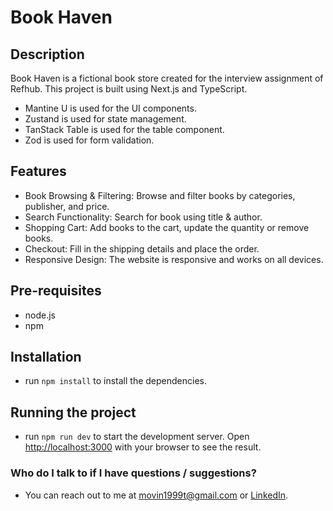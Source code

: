 # Book Haven

## Description
Book Haven is a fictional book store created for the interview assignment of Refhub. This project is built using Next.js and TypeScript.
- Mantine U is used for the UI components.
- Zustand is used for state management.
- TanStack Table is used for the table component.
- Zod is used for form validation.

## Features
- Book Browsing & Filtering: Browse and filter books by categories, publisher, and price.
- Search Functionality: Search for book using title & author.
- Shopping Cart: Add books to the cart, update the quantity or remove books.
- Checkout: Fill in the shipping details and place the order.
- Responsive Design: The website is responsive and works on all devices.

## Pre-requisites
- node.js
- npm 

## Installation
- run `npm install` to install the dependencies.

## Running the project
- run `npm run dev` to start the development server.
Open [http://localhost:3000](http://localhost:3000) with your browser to see the result.

### Who do I talk to if I have questions / suggestions?
- You can reach out to me at [movin1999t@gmail.com](mailto:movin1999t@gmail.com) or [LinkedIn](https://www.linkedin.com/in/movin-tilakaratne).